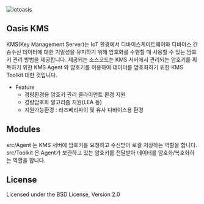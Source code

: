 ![iotoasis](https://github.com/iotoasis/SO/blob/master/logo_oasis_m.png)

## Oasis KMS

KMS(Key Management Server)는 IoT 환경에서 디바이스게이트웨이와 디바이스 간 송수신 데이터에 대한 기밀성을 유지하기 위해 암호화를 수행할 때 사용할 수 있는 암호키 관리 방법을 제공합니다.
제공되는 소스코드는 KMS 서버에서 관리되는 암호키를 획득하기 위한 KMS Agent 와 암호키를 이용하여 데이터를 암호화하기 위한 KMS Toolkit 대한 것입니다.

 - Feature
   - 경량환경용 암호키 관리 클라이언트 환경 지원
   - 경량암호화 알고리즘 지원(LEA 등)
   - 지원가능환경 : 라즈베리파이 및 유사 디바이스용 환경


## Modules
src/Agent 는 KMS 서버에 암호키를 요청하고 수신받아 로컬 저장하는 역할을 합니다. <br>
src/Toolkit 은 Agent가 보관하고 있는 암호키를 전달받아 데이터를 암호화/복호화하는 역할을 합니다.
<br>

## License
Licensed under the BSD License, Version 2.0
<br>


